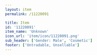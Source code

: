 ```yaml
---
layout: item
permalink: /11220091

title: Item
id: '11220091'
item_name: 'Unknown'
icon_url: 'item/icon/11220091.png'
sub_header: ['Gender: Male', 'Cosmetic']
footer: ['Untradable, Unsellable']
---
```

